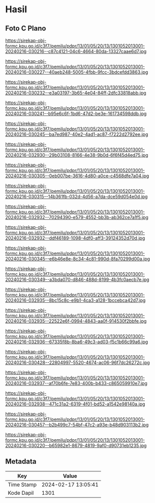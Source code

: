 # Hasil

## Foto C Plano

https://sirekap-obj-formc.kpu.go.id/c3f7/pemilu/pdpr/13/01/05/20/13/1301052013001-20240216-030216--c87c4121-04c6-4664-80da-13327caae6d7.jpg

https://sirekap-obj-formc.kpu.go.id/c3f7/pemilu/pdpr/13/01/05/20/13/1301052013001-20240216-030227--40aeb248-5005-4fbb-9fcc-3bdcefdd3863.jpg

https://sirekap-obj-formc.kpu.go.id/c3f7/pemilu/pdpr/13/01/05/20/13/1301052013001-20240216-030232--e3a03197-3b65-4e04-84ff-2dfc33818abb.jpg

https://sirekap-obj-formc.kpu.go.id/c3f7/pemilu/pdpr/13/01/05/20/13/1301052013001-20240216-030241--b95e6c6f-1bd6-47d2-be3e-161734598ddb.jpg

https://sirekap-obj-formc.kpu.go.id/c3f7/pemilu/pdpr/13/01/05/20/13/1301052013001-20240216-030245--ba7ed987-40e2-4ad1-ac87-f7222d2792ee.jpg

https://sirekap-obj-formc.kpu.go.id/c3f7/pemilu/pdpr/13/01/05/20/13/1301052013001-20240216-032930--29b03108-8166-4e38-9b0d-6f6f45d4ed75.jpg

https://sirekap-obj-formc.kpu.go.id/c3f7/pemilu/pdpr/13/01/05/20/13/1301052013001-20240216-030305--0eb007be-3616-4d80-a0ce-c4568dfe7a04.jpg

https://sirekap-obj-formc.kpu.go.id/c3f7/pemilu/pdpr/13/01/05/20/13/1301052013001-20240216-030315--14b361fb-032d-4d56-a7da-dce59d054e0d.jpg

https://sirekap-obj-formc.kpu.go.id/c3f7/pemilu/pdpr/13/01/05/20/13/1301052013001-20240216-032932--70294390-e579-4552-bb3b-ab362ce7a1f5.jpg

https://sirekap-obj-formc.kpu.go.id/c3f7/pemilu/pdpr/13/01/05/20/13/1301052013001-20240216-032932--ddf46189-1098-4df0-aff3-39124352d70d.jpg

https://sirekap-obj-formc.kpu.go.id/c3f7/pemilu/pdpr/13/01/05/20/13/1301052013001-20240216-030345--e6b46e8e-8c34-4c81-990d-8fa70299d00a.jpg

https://sirekap-obj-formc.kpu.go.id/c3f7/pemilu/pdpr/13/01/05/20/13/1301052013001-20240216-030349--a3bda070-d846-488d-8199-4b3fc0aecb7e.jpg

https://sirekap-obj-formc.kpu.go.id/c3f7/pemilu/pdpr/13/01/05/20/13/1301052013001-20240216-032935--8bc15c8c-e9b1-4ca3-a128-1bccebca42d7.jpg

https://sirekap-obj-formc.kpu.go.id/c3f7/pemilu/pdpr/13/01/05/20/13/1301052013001-20240216-032935--22522e6f-0994-4843-aa0f-914530f2bbfe.jpg

https://sirekap-obj-formc.kpu.go.id/c3f7/pemilu/pdpr/13/01/05/20/13/1301052013001-20240216-032936--67335f8b-8ba6-49c3-ad03-f5c1b66c99a6.jpg

https://sirekap-obj-formc.kpu.go.id/c3f7/pemilu/pdpr/13/01/05/20/13/1301052013001-20240216-030428--22804997-5520-4674-ac06-96f7dc26272c.jpg

https://sirekap-obj-formc.kpu.go.id/c3f7/pemilu/pdpr/13/01/05/20/13/1301052013001-20240216-032937--af70b6fe-7e83-400b-b433-c865059910e7.jpg

https://sirekap-obj-formc.kpu.go.id/c3f7/pemilu/pdpr/13/01/05/20/13/1301052013001-20240216-032938--471c31a2-6319-4f01-bd52-a1542e98140a.jpg

https://sirekap-obj-formc.kpu.go.id/c3f7/pemilu/pdpr/13/01/05/20/13/1301052013001-20240216-030457--b2b499c7-54bf-47c2-a93e-b48d903113b2.jpg

https://sirekap-obj-formc.kpu.go.id/c3f7/pemilu/pdpr/13/01/05/20/13/1301052013001-20240216-030220--b65982e1-8679-4819-9af0-d90731eb1235.jpg


## Metadata

| Key        | Value               |
| ---------- | ------------------- |
| Time Stamp | 2024-02-17 13:05:41 |
| Kode Dapil | 1301                |



